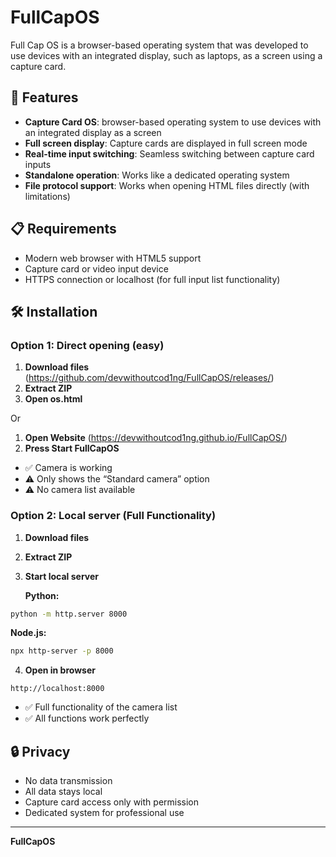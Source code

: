 # FullCapOS

Full Cap OS is a browser-based operating system that was developed to use devices with an integrated display, such as laptops, as a screen using a capture card.

## 🚀 Features

- **Capture Card OS**: browser-based operating system to use devices with an integrated display as a screen
- **Full screen display**: Capture cards are displayed in full screen mode
- **Real-time input switching**: Seamless switching between capture card inputs
- **Standalone operation**: Works like a dedicated operating system
- **File protocol support**: Works when opening HTML files directly (with limitations)

## 📋 Requirements

- Modern web browser with HTML5 support
- Capture card or video input device
- HTTPS connection or localhost (for full input list functionality)

## 🛠️ Installation

### Option 1: Direct opening (easy)
1. **Download files** (https://github.com/devwithoutcod1ng/FullCapOS/releases/)
2. **Extract ZIP**
3. **Open os.html**

Or

1. **Open Website** (https://devwithoutcod1ng.github.io/FullCapOS/)
2. **Press Start FullCapOS**

- ✅ Camera is working
- ⚠️ Only shows the “Standard camera” option
- ⚠️ No camera list available

### Option 2: Local server (Full Functionality)
1. **Download files**
2. **Extract ZIP**
3. **Start local server**
   
   **Python:**
 ```bash
 python -m http.server 8000
 ```
   
   **Node.js:**
 ```bash
 npx http-server -p 8000
 ```

4. **Open in browser**
 ```
 http://localhost:8000
 ```
- ✅ Full functionality of the camera list
- ✅ All functions work perfectly

## 🔒 Privacy

- No data transmission
- All data stays local
- Capture card access only with permission
- Dedicated system for professional use

---

**FullCapOS** 

